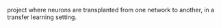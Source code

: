 project where neurons are transplanted from one network to another, in a transfer learning setting.
